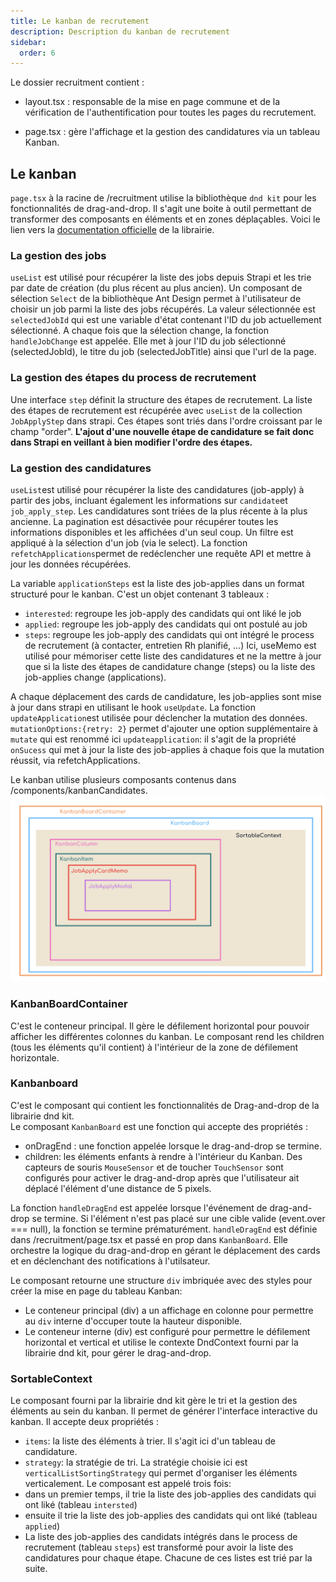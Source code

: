 ```yaml
---
title: Le kanban de recrutement
description: Description du kanban de recrutement
sidebar:
  order: 6
---
```


Le dossier recruitment contient :
- layout.tsx : responsable de la mise en page commune et de la vérification de l'authentification pour toutes les pages du recrutement.

- page.tsx : gère l'affichage et la gestion des candidatures via un tableau Kanban.

## Le kanban 
`page.tsx` à la racine de /recruitment utilise la bibliothèque `dnd kit` pour les fonctionnalités de drag-and-drop. Il s'agit une boite à outil permettant de transformer des composants en éléments et en zones déplaçables. Voici le lien vers la [documentation officielle](https://dndkit.com/) de la librairie.


### La gestion des jobs
`useList` est utilisé pour récupérer la liste des jobs depuis Strapi et les trie par date de création (du plus récent au plus ancien).
Un composant de sélection `Select` de la bibliothèque Ant Design permet à l'utilisateur de choisir un job parmi la liste des jobs récupérés.
La valeur sélectionnée est `selectedJobId` qui est une variable d'état contenant l'ID du job actuellement sélectionné.
A chaque fois que la sélection change, la fonction `handleJobChange` est appelée. Elle met à jour l'ID du job sélectionné (selectedJobId), le titre du job (selectedJobTitle) ainsi que l'url de la page.

### La gestion des étapes du process de recrutement
Une interface `step` définit la structure des étapes de recrutement.
La liste des étapes de recrutement est récupérée avec `useList` de la collection `JobApplyStep` dans strapi. Ces étapes sont triés dans l'ordre croissant par le champ "order". **L'ajout d'une nouvelle étape de candidature se fait donc dans Strapi en veillant à bien modifier l'ordre des étapes.**

### La gestion des candidatures
`useList`est utilisé pour récupérer la liste des candidatures (job-apply) à partir des jobs, incluant également les informations sur `candidate`et `job_apply_step`. Les candidatures sont triées de la plus récente à la plus ancienne. La pagination est désactivée pour récupérer toutes les informations disponibles et les affichées d'un seul coup. Un filtre est appliqué à la sélection d'un job (via le select).
La fonction `refetchApplications`permet de redéclencher une requête API et mettre à jour les données récupérées.

La variable `applicationSteps` est la liste des job-applies dans un format structuré pour le kanban. C'est un objet contenant 3 tableaux :
- `interested`: regroupe les job-apply des candidats qui ont liké le job
- `applied`: regroupe les job-apply des candidats qui ont postulé au job
- `steps`: regroupe les job-apply des candidats qui ont intégré le process de recrutement (à contacter, entretien Rh planifié, ...)
Ici, useMemo est utilisé pour mémoriser cette liste des candidatures et ne la mettre à jour que si la liste des étapes de candidature change (steps) ou la liste des job-applies change (applications).

A chaque déplacement des cards de candidature, les job-applies sont mise à jour dans strapi en utilisant le hook `useUpdate`. La fonction `updateApplication`est utilisée pour déclencher la mutation des données. `mutationOptions:{retry: 2}` permet d'ajouter une option supplémentaire à `mutate` qui est renommé ici `updateapplication`: il s'agit de la propriété `onSucess` qui met à jour la liste des job-applies à chaque fois que la mutation réussit, via  refetchApplications.

Le kanban utilise plusieurs composants contenus dans /components/kanbanCandidates.
![Kanban Structure](../../../../public/KanbanStructure.png)

### KanbanBoardContainer
C'est le conteneur principal. Il gère le défilement horizontal pour pouvoir afficher les différentes colonnes du kanban. Le composant rend les children (tous les éléments qu'il contient) à l'intérieur de la zone de défilement horizontale.


### Kanbanboard 
C'est le composant qui contient les fonctionnalités de Drag-and-drop de la librairie dnd kit.  
Le composant `KanbanBoard` est une fonction qui accepte des propriétés :
- onDragEnd : une fonction appelée lorsque le drag-and-drop se termine.
- children: les éléments enfants à rendre à l'intérieur du Kanban.
Des capteurs de souris `MouseSensor` et de toucher `TouchSensor` sont configurés pour activer le drag-and-drop après que l'utilisateur ait déplacé l'élément d'une distance de 5 pixels. 

La fonction `handleDragEnd` est appelée lorsque l'événement de drag-and-drop se termine. Si l'élément n'est pas placé sur une cible valide (event.over === null), la fonction se termine prématurément.
`handleDragEnd` est définie dans /recruitment/page.tsx et passé en prop dans `KanbanBoard`. Elle orchestre la logique du drag-and-drop en gérant le déplacement des cards et en déclenchant des notifications à l'utilsateur.

Le composant retourne une structure `div` imbriquée avec des styles pour créer la mise en page du tableau Kanban: 
- Le conteneur principal (div) a un affichage en colonne pour permettre au `div` interne d'occuper toute la hauteur disponible.
- Le conteneur interne (div) est configuré pour permettre le défilement horizontal et vertical et utilise le contexte DndContext fourni par la librairie dnd kit,  pour gérer le drag-and-drop.

### SortableContext
Le composant fourni par la librairie dnd kit gère le tri et la gestion des éléments au sein du kanban. Il permet de générer l'interface interactive du kanban.
Il accepte deux propriétés : 
- `items`: la liste des éléments à trier. Il s'agit ici d'un tableau de candidature.
- `strategy`: la stratégie de tri. La stratégie choisie ici est `verticalListSortingStrategy` qui permet d'organiser les éléments verticalement.
Le composant est appelé trois fois:
- dans un premier temps, il trie la liste des job-applies des candidats qui ont liké (tableau `intersted`)
- ensuite il trie la liste des job-applies des candidats qui ont liké (tableau `applied`)
- La liste des job-applies des candidats intégrés dans le process de recrutement (tableau `steps`) est transformé pour avoir la liste des candidatures pour chaque étape. Chacune de ces listes est trié par la suite.


